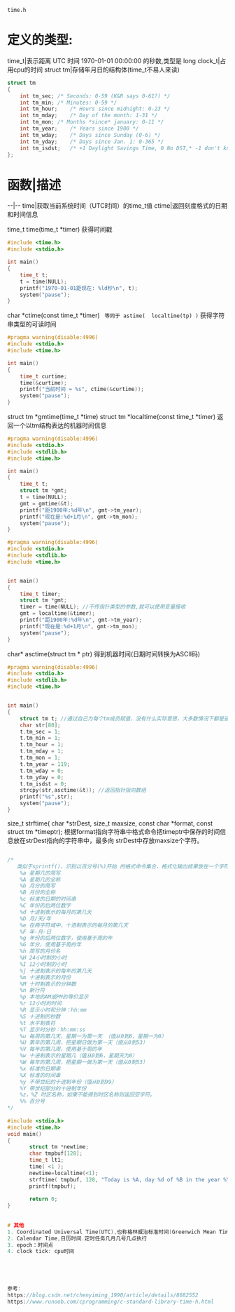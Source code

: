 `time.h`

# 定义的类型:
time_t|表示距离 UTC 时间 1970-01-01 00:00:00 的秒数,类型是  long
clock_t|占用cpu的时间
struct tm|存储年月日的结构体(time_t不易人来读)
```c
struct tm
{
    int	tm_sec;	/* Seconds: 0-59 (K&R says 0-61?) */
    int	tm_min;	/* Minutes: 0-59 */
    int	tm_hour;	/* Hours since midnight: 0-23 */
    int	tm_mday;	/* Day of the month: 1-31 */
    int	tm_mon;	/* Months *since* january: 0-11 */
    int	tm_year;	/* Years since 1900 */
    int	tm_wday;	/* Days since Sunday (0-6) */
    int	tm_yday;	/* Days since Jan. 1: 0-365 */
    int	tm_isdst;	/* +1 Daylight Savings Time, 0 No DST,* -1 don't know */
};
```

# 函数|描述
--|--
time|获取当前系统时间（UTC时间）的time_t值
ctime|返回刻度格式的日期和时间信息


time_t time(time_t *timer)
获得时间戳
```c
#include <time.h>
#include <stdio.h>

int main()
{
	time_t t;
	t = time(NULL);
	printf("1970-01-01距现在: %ld秒\n", t);
	system("pause");
}
```

char *ctime(const time_t *timer)  ` 等同于 astime(  localtime(tp) )`
获得字符串类型的可读时间
```c
#pragma warning(disable:4996)
#include <stdio.h>
#include <time.h>

int main()
{
	time_t curtime;
	time(&curtime);
	printf("当前时间 = %s", ctime(&curtime));
	system("pause");
}
```

struct tm *gmtime(time_t *time)
struct tm *localtime(const time_t *timer)
返回一个以tm结构表达的机器时间信息
```c
#pragma warning(disable:4996)
#include <stdio.h>
#include <stdlib.h>
#include <time.h>

int main()
{
	time_t t;
	struct tm *gmt;
	t = time(NULL);
	gmt = gmtime(&t);
	printf("距1900年:%d年\n", gmt->tm_year);
	printf("现在是:%d+1月\n", gmt->tm_mon);
	system("pause");
}
```

```c
#pragma warning(disable:4996)
#include <stdio.h>
#include <stdlib.h>
#include <time.h>


int main()
{
	time_t timer;
	struct tm *gmt;
	timer = time(NULL); //不传指针类型的参数,就可以使用变量接收
	gmt = localtime(&timer);
	printf("距1900年:%d年\n", gmt->tm_year);
	printf("现在是:%d+1月\n", gmt->tm_mon);
	system("pause");
}

```

char* asctime(struct tm * ptr)
得到机器时间(日期时间转换为ASCII码)
```c
#pragma warning(disable:4996)
#include <stdio.h>
#include <stdlib.h>
#include <time.h>


int main()
{
	struct tm t; //通过自己为每个tm成员赋值，没有什么实际意思，大多数情况下都是通过系统函数计算time_t来得到tm中的各个数值
	char str[80];
	t.tm_sec = 1;
	t.tm_min = 1;
	t.tm_hour = 1;
	t.tm_mday = 1;
	t.tm_mon = 1;
	t.tm_year = 119;
	t.tm_wday = 0;
	t.tm_yday = 0;
	t.tm_isdst = 0;
	strcpy(str,asctime(&t)); //返回指针指向数组
	printf("%s",str);
	system("pause");
}

```



size_t strftime( char *strDest, size_t  maxsize, const char *format, const struct tm  *timeptr);
根据format指向字符串中格式命令把timeptr中保存的时间信息放在strDest指向的字符串中，最多向 strDest中存放maxsize个字符。
```c

/*
   类似于sprintf()，识别以百分号(%)开始 的格式命令集合，格式化输出结果放在一个字符串中。格式命令列在下面，它们是区分大小写的。
	%a 星期几的简写
	%A 星期几的全称
	%b 月分的简写
	%B 月份的全称
	%c 标准的日期的时间串
	%C 年份的后两位数字
	%d 十进制表示的每月的第几天
	%D 月/天/年
	%e 在两字符域中，十进制表示的每月的第几天
	%F 年-月-日
	%g 年份的后两位数字，使用基于周的年
	%G 年分，使用基于周的年
	%h 简写的月份名
	%H 24小时制的小时
	%I 12小时制的小时
	%j 十进制表示的每年的第几天
	%m 十进制表示的月份
	%M 十时制表示的分钟数
	%n 新行符
	%p 本地的AM或PM的等价显示
	%r 12小时的时间
	%R 显示小时和分钟：hh:mm
	%S 十进制的秒数
	%t 水平制表符
	%T 显示时分秒：hh:mm:ss
	%u 每周的第几天，星期一为第一天 （值从0到6，星期一为0）
	%U 第年的第几周，把星期日做为第一天（值从0到53）
	%V 每年的第几周，使用基于周的年
	%w 十进制表示的星期几（值从0到6，星期天为0）
	%W 每年的第几周，把星期一做为第一天（值从0到53）
	%x 标准的日期串
	%X 标准的时间串
	%y 不带世纪的十进制年份（值从0到99）
	%Y 带世纪部分的十进制年份
	%z，%Z 时区名称，如果不能得到时区名称则返回空字符。
	%% 百分号
*/
 
#include <stdio.h>
#include <time.h>
void main()
{
       struct tm *newtime;
       char tmpbuf[128];
       time_t lt1;
       time( <1 );
       newtime=localtime(<1);
       strftime( tmpbuf, 128, "Today is %A, day %d of %B in the year %Y.\n", newtime);
       printf(tmpbuf);
       
       return 0;
}
 
 
# 其他
1. Coordinated Universal Time(UTC),也称格林威治标准时间(Greenwich Mean Time,GMT),世界标准时间,中国内地的时间与UTC得时差为+8
2. Calendar Time,日历时间.定时任务几月几号几点执行
3. epoch：时间点
4. clock tick: cpu时间





参考:
https://blog.csdn.net/chenyiming_1990/article/details/8682552
https://www.runoob.com/cprogramming/c-standard-library-time-h.html